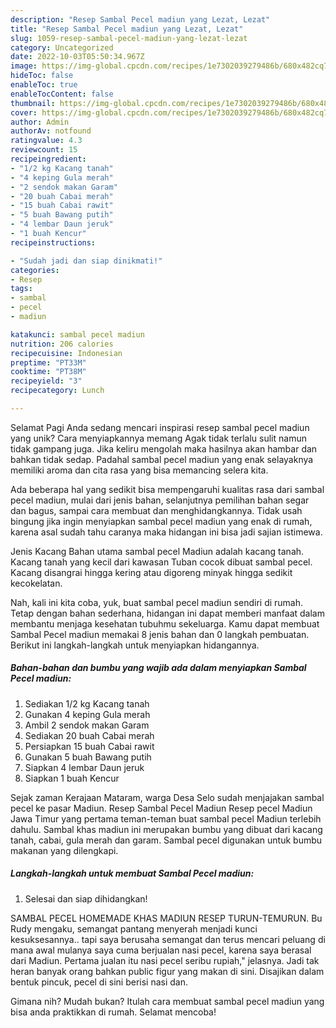 ```yaml
---
description: "Resep Sambal Pecel madiun yang Lezat, Lezat"
title: "Resep Sambal Pecel madiun yang Lezat, Lezat"
slug: 1059-resep-sambal-pecel-madiun-yang-lezat-lezat
category: Uncategorized
date: 2022-10-03T05:50:34.967Z
image: https://img-global.cpcdn.com/recipes/1e7302039279486b/680x482cq70/sambal-pecel-madiun-foto-resep-utama.jpg
hideToc: false
enableToc: true
enableTocContent: false
thumbnail: https://img-global.cpcdn.com/recipes/1e7302039279486b/680x482cq70/sambal-pecel-madiun-foto-resep-utama.jpg
cover: https://img-global.cpcdn.com/recipes/1e7302039279486b/680x482cq70/sambal-pecel-madiun-foto-resep-utama.jpg
author: Admin
authorAv: notfound
ratingvalue: 4.3
reviewcount: 15
recipeingredient:
- "1/2 kg Kacang tanah"
- "4 keping Gula merah"
- "2 sendok makan Garam"
- "20 buah Cabai merah"
- "15 buah Cabai rawit"
- "5 buah Bawang putih"
- "4 lembar Daun jeruk"
- "1 buah Kencur"
recipeinstructions:

- "Sudah jadi dan siap dinikmati!"
categories:
- Resep
tags:
- sambal
- pecel
- madiun

katakunci: sambal pecel madiun 
nutrition: 206 calories
recipecuisine: Indonesian
preptime: "PT33M"
cooktime: "PT38M"
recipeyield: "3"
recipecategory: Lunch

---
```



Selamat Pagi Anda sedang mencari inspirasi resep sambal pecel madiun yang unik? Cara menyiapkannya memang Agak tidak terlalu sulit namun tidak gampang juga. Jika keliru mengolah maka hasilnya akan hambar dan bahkan tidak sedap. Padahal sambal pecel madiun yang enak selayaknya memiliki aroma dan cita rasa yang bisa memancing selera kita.


Ada beberapa hal yang sedikit bisa mempengaruhi kualitas rasa dari sambal pecel madiun, mulai dari jenis bahan, selanjutnya pemilihan bahan segar dan bagus, sampai cara membuat dan menghidangkannya. Tidak usah bingung jika ingin menyiapkan sambal pecel madiun yang enak di rumah, karena asal sudah tahu caranya maka hidangan ini bisa jadi sajian istimewa.

Jenis Kacang Bahan utama sambal pecel Madiun adalah kacang tanah. Kacang tanah yang kecil dari kawasan Tuban cocok dibuat sambal pecel. Kacang disangrai hingga kering atau digoreng minyak hingga sedikit kecokelatan.


Nah, kali ini kita coba, yuk, buat sambal pecel madiun sendiri di rumah. Tetap dengan bahan sederhana, hidangan ini dapat memberi manfaat dalam membantu menjaga kesehatan tubuhmu sekeluarga. Kamu dapat membuat Sambal Pecel madiun memakai 8 jenis bahan dan 0 langkah pembuatan. Berikut ini langkah-langkah untuk menyiapkan hidangannya.

<!--inarticleads1-->

##### Bahan-bahan dan bumbu yang wajib ada dalam menyiapkan Sambal Pecel madiun:

1. Sediakan 1/2 kg Kacang tanah
1. Gunakan 4 keping Gula merah
1. Ambil 2 sendok makan Garam
1. Sediakan 20 buah Cabai merah
1. Persiapkan 15 buah Cabai rawit
1. Gunakan 5 buah Bawang putih
1. Siapkan 4 lembar Daun jeruk
1. Siapkan 1 buah Kencur


Sejak zaman Kerajaan Mataram, warga Desa Selo sudah menjajakan sambal pecel ke pasar Madiun. Resep Sambal Pecel Madiun Resep pecel Madiun Jawa Timur yang pertama teman-teman buat sambal pecel Madiun terlebih dahulu. Sambal khas madiun ini merupakan bumbu yang dibuat dari kacang tanah, cabai, gula merah dan garam. Sambal pecel digunakan untuk bumbu makanan yang dilengkapi. 

<!--inarticleads2-->

##### Langkah-langkah untuk membuat Sambal Pecel madiun:


1. Selesai dan siap dihidangkan!

SAMBAL PECEL HOMEMADE KHAS MADIUN RESEP TURUN-TEMURUN. Bu Rudy mengaku, semangat pantang menyerah menjadi kunci kesuksesannya.. tapi saya berusaha semangat dan terus mencari peluang di mana awal mulanya saya cuma berjualan nasi pecel, karena saya berasal dari Madiun. Pertama jualan itu nasi pecel seribu rupiah,&#34; jelasnya. Jadi tak heran banyak orang bahkan public figur yang makan di sini. Disajikan dalam bentuk pincuk, pecel di sini berisi nasi dan. 

Gimana nih? Mudah bukan? Itulah cara membuat sambal pecel madiun yang bisa anda praktikkan di rumah. Selamat mencoba!
